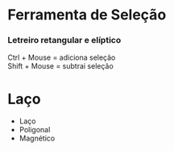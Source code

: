 # Ferramenta de Seleção 

### Letreiro retangular e elíptico

Ctrl + Mouse = adiciona seleção    
Shift + Mouse = subtrai seleção   

# Laço
+ Laço
+ Poligonal   
+ Magnético
